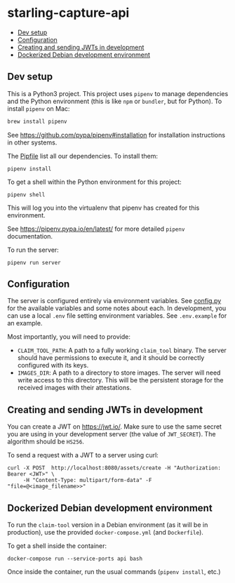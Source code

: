 # starling-capture-api <!-- omit in toc -->

- [Dev setup](#dev-setup)
- [Configuration](#configuration)
- [Creating and sending JWTs in development](#creating-and-sending-jwts-in-development)
- [Dockerized Debian development environment](#dockerized-debian-development-environment)

## Dev setup

This is a Python3 project.  This project uses `pipenv` to manage dependencies and the Python environment (this is like `npm` or `bundler`, but for Python). To install `pipenv` on Mac:
```bash
brew install pipenv
```

See https://github.com/pypa/pipenv#installation for installation instructions in other systems.

The [Pipfile](./Pipfile) list all our dependencies. To install them:
 ```
 pipenv install
 ```

To get a shell within the Python environment for this project:
```
pipenv shell
```
This will log you into the virtualenv that pipenv has created for this environment.

See https://pipenv.pypa.io/en/latest/ for more detailed `pipenv` documentation.

To run the server:
```
pipenv run server
```

## Configuration

The server is configured entirely via environment variables. See [config.py](./starling-capture-api/config.py) for the available variables and some notes about each. In development, you can use a local `.env` file setting environment variables. See `.env.example` for an example.

Most importantly, you will need to provide:
* `CLAIM_TOOL_PATH`: A path to a fully working `claim_tool` binary. The server should have permissions to execute it, and it should be correctly configured with its keys.
* `IMAGES_DIR`: A path to a directory to store images. The server will need write access to this directory. This will be the persistent storage for the received images with their attestations.

## Creating and sending JWTs in development

You can create a JWT on https://jwt.io/. Make sure to use the same secret you are using in your development server (the value of `JWT_SECRET`). The algorithm should be `HS256`.

To send a request with a JWT to a server using curl:

```
curl -X POST  http://localhost:8080/assets/create -H "Authorization: Bearer <JWT>" \
     -H "Content-Type: multipart/form-data" -F "file=@<image_filename>>"
```

## Dockerized Debian development environment

To run the `claim-tool` version in a Debian environment (as it will be in production), use the provided `docker-compose.yml` (and `Dockerfile`).

To get a shell inside the container:
```
docker-compose run --service-ports api bash
```

Once inside the container, run the usual commands (`pipenv install`, etc.)
